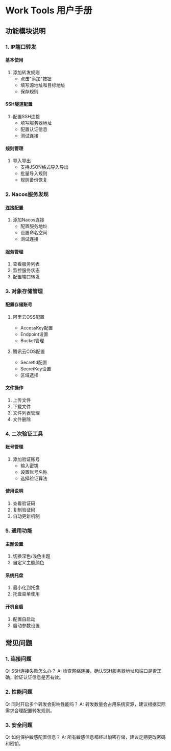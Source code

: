 # Work Tools 用户手册

## 功能模块说明

### 1. IP端口转发

#### 基本使用

1. 添加转发规则
    - 点击"添加"按钮
    - 填写源地址和目标地址
    - 保存规则

#### SSH隧道配置

1. 配置SSH连接
    - 填写服务器地址
    - 配置认证信息
    - 测试连接

#### 规则管理

1. 导入导出
    - 支持JSON格式导入导出
    - 批量导入规则
    - 规则备份恢复

### 2. Nacos服务发现

#### 连接配置

1. 添加Nacos连接
    - 配置服务地址
    - 设置命名空间
    - 测试连接

#### 服务管理

1. 查看服务列表
2. 监控服务状态
3. 配置端口转发

### 3. 对象存储管理

#### 配置存储账号

1. 阿里云OSS配置
    - AccessKey配置
    - Endpoint设置
    - Bucket管理

2. 腾讯云COS配置
    - SecretId配置
    - SecretKey设置
    - 区域选择

#### 文件操作

1. 上传文件
2. 下载文件
3. 文件列表管理
4. 文件删除

### 4. 二次验证工具

#### 账号管理

1. 添加验证账号
    - 输入密钥
    - 设置账号名称
    - 选择验证算法

#### 使用说明

1. 查看验证码
2. 复制验证码
3. 自动更新机制

### 5. 通用功能

#### 主题设置

1. 切换深色/浅色主题
2. 自定义主题颜色

#### 系统托盘

1. 最小化到托盘
2. 托盘菜单使用

#### 开机自启

1. 配置自启动
2. 启动参数设置

## 常见问题

### 1. 连接问题

Q: SSH连接失败怎么办？
A: 检查网络连接，确认SSH服务器地址和端口是否正确，验证认证信息是否有效。

### 2. 性能问题

Q: 同时开启多个转发会影响性能吗？
A: 转发数量会占用系统资源，建议根据实际需求合理配置转发规则。

### 3. 安全问题

Q: 如何保护敏感配置信息？
A: 所有敏感信息都经过加密存储，建议定期更改密码和密钥。